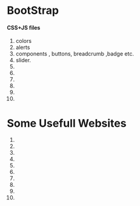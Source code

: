 # BootStrap


#### CSS+JS files

1. colors
2. alerts
3. components , buttons, breadcrumb ,badge etc.
4. slider.
5. 
6. 
7. 
8. 
9. 
10. 

# Some Usefull Websites
1. 
2. 
3. 
4. 
5. 
6. 
7. 
8. 
9. 
10. 




















